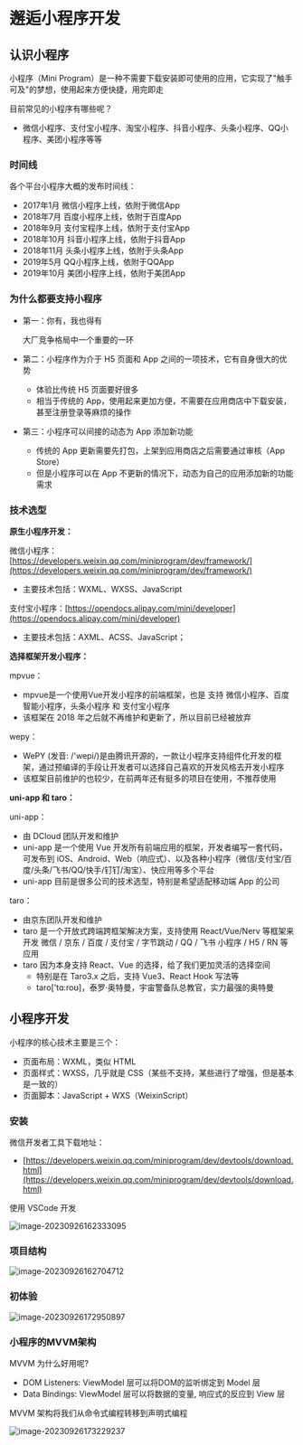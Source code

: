# 邂逅小程序开发

## 认识小程序

小程序（Mini Program）是一种不需要下载安装即可使用的应用，它实现了"触手可及"的梦想，使用起来方便快捷，用完即走

目前常见的小程序有哪些呢？

- 微信小程序、支付宝小程序、淘宝小程序、抖音小程序、头条小程序、QQ小程序、美团小程序等等

### 时间线

各个平台小程序大概的发布时间线：

- 2017年1月 微信小程序上线，依附于微信App
- 2018年7月 百度小程序上线，依附于百度App
- 2018年9月 支付宝程序上线，依附于支付宝App
- 2018年10月 抖音小程序上线，依附于抖音App
- 2018年11月 头条小程序上线，依附于头条App
- 2019年5月 QQ小程序上线，依附于QQApp
- 2019年10月 美团小程序上线，依附于美团App

### 为什么都要支持小程序

- 第一：你有，我也得有

  大厂竞争格局中一个重要的一环

- 第二：小程序作为介于 H5 页面和 App 之间的一项技术，它有自身很大的优势

  - 体验比传统 H5 页面要好很多
  - 相当于传统的 App，使用起来更加方便，不需要在应用商店中下载安装，甚至注册登录等麻烦的操作

- 第三：小程序可以间接的动态为 App 添加新功能

  - 传统的 App 更新需要先打包，上架到应用商店之后需要通过审核（App Store）
  - 但是小程序可以在 App 不更新的情况下，动态为自己的应用添加新的功能需求

### 技术选型

**原生小程序开发：**

微信小程序：[https://developers.weixin.qq.com/miniprogram/dev/framework/](https://developers.weixin.qq.com/miniprogram/dev/framework/)

- 主要技术包括：WXML、WXSS、JavaScript

支付宝小程序：[https://opendocs.alipay.com/mini/developer](https://opendocs.alipay.com/mini/developer)

- 主要技术包括：AXML、ACSS、JavaScript；

**选择框架开发小程序：**

mpvue：

- mpvue是一个使用Vue开发小程序的前端框架，也是 支持 微信小程序、百度智能小程序，头条小程序 和 支付宝小程序
- 该框架在 2018 年之后就不再维护和更新了，所以目前已经被放弃

wepy：

- WePY (发音: /'wepi/)是由腾讯开源的，一款让小程序支持组件化开发的框架，通过预编译的手段让开发者可以选择自己喜欢的开发风格去开发小程序
- 该框架目前维护的也较少，在前两年还有挺多的项目在使用，不推荐使用

**uni-app 和 taro：**

uni-app：

- 由 DCloud 团队开发和维护
- uni-app 是一个使用 Vue 开发所有前端应用的框架，开发者编写一套代码，可发布到 iOS、Android、Web（响应式）、以及各种小程序（微信/支付宝/百度/头条/飞书/QQ/快手/钉钉/淘宝）、快应用等多个平台
- uni-app 目前是很多公司的技术选型，特别是希望适配移动端 App 的公司

taro：

- 由京东团队开发和维护
- taro 是一个开放式跨端跨框架解决方案，支持使用 React/Vue/Nerv 等框架来开发 微信 / 京东 / 百度 / 支付宝 / 字节跳动 / QQ / 飞书 小程序 / H5 / RN 等应用
- taro 因为本身支持 React、Vue 的选择，给了我们更加灵活的选择空间
  - 特别是在 Taro3.x 之后，支持 Vue3、React Hook 写法等
  - taro['tɑ:roʊ]，泰罗·奥特曼，宇宙警备队总教官，实力最强的奥特曼

## 小程序开发

小程序的核心技术主要是三个：

- 页面布局：WXML，类似 HTML
- 页面样式：WXSS，几乎就是 CSS（某些不支持，某些进行了增强，但是基本是一致的）
- 页面脚本：JavaScript + WXS（WeixinScript） 

### 安装

微信开发者工具下载地址：

- [https://developers.weixin.qq.com/miniprogram/dev/devtools/download.html](https://developers.weixin.qq.com/miniprogram/dev/devtools/download.html)

使用 VSCode 开发

![image-20230926162333095](https://gitee.com/lilyn/pic/raw/master/lagoulearn-img/image-20230926162333095.png)

### 项目结构

![image-20230926162704712](https://gitee.com/lilyn/pic/raw/master/lagoulearn-img/image-20230926162704712.png)

### 初体验

![image-20230926172950897](https://gitee.com/lilyn/pic/raw/master/lagoulearn-img/image-20230926172950897.png)

### 小程序的MVVM架构

MVVM 为什么好用呢?

- DOM Listeners: ViewModel 层可以将DOM的监听绑定到 Model 层
- Data Bindings: ViewModel 层可以将数据的变量, 响应式的反应到 View 层

MVVM 架构将我们从命令式编程转移到声明式编程

![image-20230926173229237](https://gitee.com/lilyn/pic/raw/master/lagoulearn-img/image-20230926173229237.png)